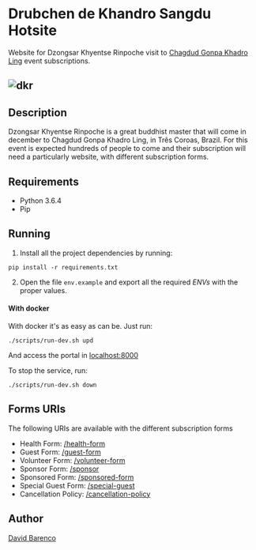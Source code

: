 # Drubchen de Khandro Sangdu Hotsite


Website for Dzongsar Khyentse Rinpoche visit to [Chagdud Gonpa Khadro Ling](https://chagdud.com.br/) event subscriptions.

![dkr](http://dharmalog.com/aloha/wp-content/uploads/dzongsar-j-khyentse-r-1024x578.jpg)
---
## Description

Dzongsar Khyentse Rinpoche is a great buddhist master that will come in december to Chagdud Gonpa Khadro Ling, in Três Coroas, Brazil.
For this event is expected hundreds of people to come and their subscription will need a particularly website, with different subscription forms.

## Requirements

* Python 3.6.4
* Pip

## Running 

1. Install all the project dependencies by running:

`pip install -r requirements.txt`

2. Open the file `env.example` and export all the required _ENVs_ with the proper values.

#### With docker

With docker it's as easy as can be. Just run:

```
./scripts/run-dev.sh upd
```

And access the portal in [localhost:8000](http://localhost:8000)

To stop the service, run:

```
./scripts/run-dev.sh down
```


## Forms URIs

The following URIs are available with the different subscription forms

- Health Form: [/health-form](http://localhost:8000/health-form/)
- Guest Form: [/guest-form](http://localhost:8000/guest-form/)
- Volunteer Form: [/volunteer-form](http://localhost:8000/volunteer-form/)
- Sponsor Form: [/sponsor](http://localhost:8000/sponsor/)
- Sponsored Form: [/sponsored-form](http://localhost:8000/healthsponsored-form/)
- Special Guest Form: [/special-guest](http://localhost:8000/special-guest/)
- Cancellation Policy: [/cancellation-policy](http://localhost:8000/cancellation-policy/)


## Author

[David Barenco](https://www.linkedin.com/in/david-barenco-7b84a012a/)



